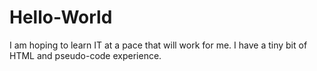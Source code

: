 # Hello-World
I am hoping to learn IT at a pace that will work for me. I have a tiny bit of HTML and pseudo-code experience. 
